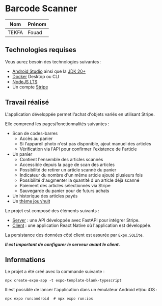 

# Barcode Scanner

|   Nom   | Prénom | 
|---------|--------|
|   TEKFA   |  Fouad  | 

## Technologies requises

Vous aurez besoin des technologies suivantes :
- [Android Studio](https://developer.android.com/studio "Android Studio") ainsi que la [JDK 20+](https://www.oracle.com/fr/java/technologies/downloads "JDK")
- [Docker](https://www.docker.com "Docker") Desktop ou CLI
- [NodeJS LTS](https://nodejs.org/fr "NodeJS")
- Un compte [Stripe](https://stripe.com/fr "Stripe")

## Travail réalisé

L'application développée permet l'achat d'objets variés en utilisant Stripe.

Elle comprend les pages/fonctionnalités suivantes :

- Scan de codes-barres
    - Accès au panier
    - Si l'appareil photo n'est pas disponible, ajout manuel des articles
    - Vérification via l'API pour confirmer l'existence de l'article
- Un panier
    - Contient l'ensemble des articles scannés
    - Accessible depuis la page de scan des articles
    - Possibilité de retirer un article scanné du panier
    - Indicateur du nombre d'un même article ajouté plusieurs fois
    - Possibilité d'augmenter la quantité d'un article déjà scanné
    - Paiement des articles sélectionnés via Stripe
    - Sauvegarde du panier pour de futurs achats
- Un historique des articles payés
- Un [thème jour/nuit](https://m2.material.io/design/color/dark-theme.html#ui-application)

Le projet est composé des éléments suivants :
- [Server](./server/README.md) : une API développée avec FastAPI pour intégrer Stripe.
- [Client](./client/README.md) : une application React Native où l'application est développée.

La persistance des données côté client est assurée par `Expo.SQLite`.

***Il est important de configurer le serveur avant le client.***

## Informations

Le projet a été créé avec la commande suivante :

```shell
npx create-expo-app -t expo-template-blank-typescript
```

Il est possible de lancer l'application dans un émulateur Android et/ou iOS :

```shell
npx expo run:android  # npx expo run:ios
```
